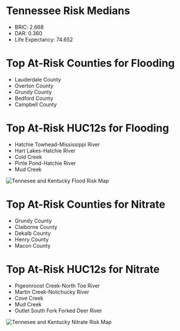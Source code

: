 # Tennessee Risk Medians
- BRIC: 2.668
- DAR: 0.360
- Life Expectancy: 74.652

# Top At-Risk Counties for Flooding
  - Lauderdale County
  - Overton County
  - Grundy County
  - Bedford County
  - Campbell County

# Top At-Risk HUC12s for Flooding
  - Hatchie Towhead-Mississippi River
  - Hart Lakes-Hatchie River
  - Cold Creek
  - Pirtle Pond-Hatchie River
  - Mud Creek

![Tennesee and Kentucky Flood Risk Map](https://github.com/Danavh697/Top-5-vulnerable-countiesorHUC12-in-each-state/blob/222d53158f0baff1988c54bb17c2b522cc91d27d/Maps/Tennessee_Kentucky_Flooding.png)

# Top At-Risk Counties for Nitrate
  - Grundy County
  - Claiborne County
  - Dekalb County
  - Henry County
  - Macon County

# Top At-Risk HUC12s for Nitrate
  - Pigeonroost Creek-North Toe River
  - Martin Creek-Nolichucky River
  - Cove Creek
  - Mud Creek
  - Outlet South Fork Forked Deer River

![Tennesee and Kentucky Nitrate Risk Map](https://github.com/Danavh697/Top-5-vulnerable-countiesorHUC12-in-each-state/blob/cee4e73481e929677bd57f6963701929615a60b6/Maps/Tennessee_Kentucky_Nitrate.png)
